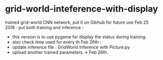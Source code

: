 # grid-world-inteference-with-display
trained grid-world CNN network, put it on Gibhub for future use
Feb 25 2018 : put both training and inference : 
  - this version is to use pygame for display the status during training. 
  - also check time used for every th
Feb 26th : 
  - update inference file : GridWorld Inference with Picture.py
  - upload another trained parameters -> Feb 26th. 
